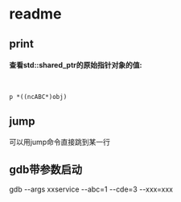 # readme



## print
#### 查看std::shared_ptr的原始指针对象的值:

```


p *((ncABC*)obj)
```


## jump
可以用jump命令直接跳到某一行


## gdb带参数启动
gdb --args xxservice --abc=1 --cde=3 --xxx=xxx
